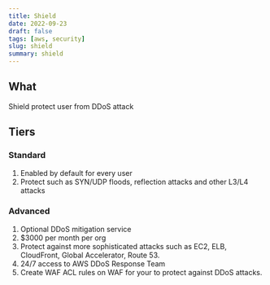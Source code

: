 ```yaml
---
title: Shield
date: 2022-09-23
draft: false
tags: [aws, security]
slug: shield
summary: shield
---
```


## What

Shield protect user from DDoS attack

## Tiers

### Standard

1. Enabled by default for every user
1. Protect such as SYN/UDP floods, reflection attacks and other L3/L4 attacks

### Advanced

1. Optional DDoS mitigation service
1. \$3000 per month per org
1. Protect against more sophisticated attacks such as EC2, ELB, CloudFront, Global Accelerator, Route 53.
1. 24/7 access to AWS DDoS Response Team
1. Create WAF ACL rules on WAF for your to protect against DDoS attacks.
